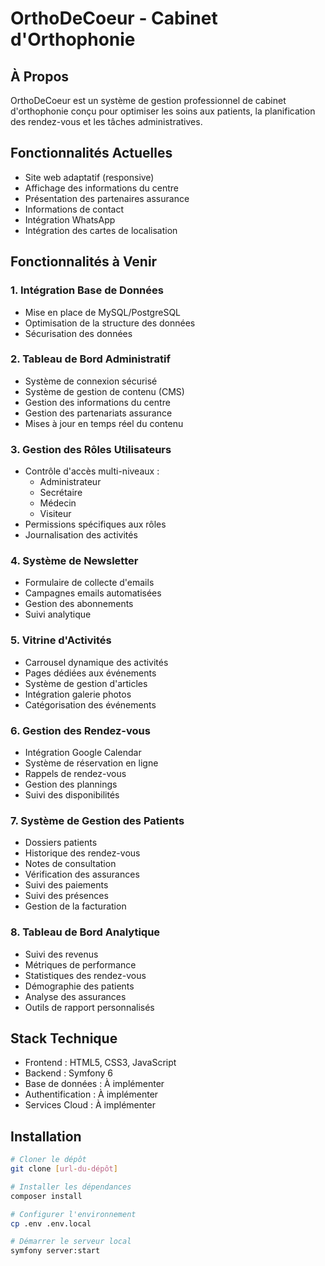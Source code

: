 # OrthoDeCoeur - Cabinet d'Orthophonie

## À Propos
OrthoDeCoeur est un système de gestion professionnel de cabinet d'orthophonie conçu pour optimiser les soins aux patients, la planification des rendez-vous et les tâches administratives.

## Fonctionnalités Actuelles
- Site web adaptatif (responsive)
- Affichage des informations du centre
- Présentation des partenaires assurance
- Informations de contact
- Intégration WhatsApp
- Intégration des cartes de localisation

## Fonctionnalités à Venir

### 1. Intégration Base de Données
- Mise en place de MySQL/PostgreSQL
- Optimisation de la structure des données
- Sécurisation des données

### 2. Tableau de Bord Administratif
- Système de connexion sécurisé
- Système de gestion de contenu (CMS)
- Gestion des informations du centre
- Gestion des partenariats assurance
- Mises à jour en temps réel du contenu

### 3. Gestion des Rôles Utilisateurs
- Contrôle d'accès multi-niveaux :
  - Administrateur
  - Secrétaire
  - Médecin
  - Visiteur
- Permissions spécifiques aux rôles
- Journalisation des activités

### 4. Système de Newsletter
- Formulaire de collecte d'emails
- Campagnes emails automatisées
- Gestion des abonnements
- Suivi analytique

### 5. Vitrine d'Activités
- Carrousel dynamique des activités
- Pages dédiées aux événements
- Système de gestion d'articles
- Intégration galerie photos
- Catégorisation des événements

### 6. Gestion des Rendez-vous
- Intégration Google Calendar
- Système de réservation en ligne
- Rappels de rendez-vous
- Gestion des plannings
- Suivi des disponibilités

### 7. Système de Gestion des Patients
- Dossiers patients
- Historique des rendez-vous
- Notes de consultation
- Vérification des assurances
- Suivi des paiements
- Suivi des présences
- Gestion de la facturation

### 8. Tableau de Bord Analytique
- Suivi des revenus
- Métriques de performance
- Statistiques des rendez-vous
- Démographie des patients
- Analyse des assurances
- Outils de rapport personnalisés

## Stack Technique
- Frontend : HTML5, CSS3, JavaScript
- Backend : Symfony 6
- Base de données : À implémenter
- Authentification : À implémenter
- Services Cloud : À implémenter

## Installation
```bash
# Cloner le dépôt
git clone [url-du-dépôt]

# Installer les dépendances
composer install

# Configurer l'environnement
cp .env .env.local

# Démarrer le serveur local
symfony server:start